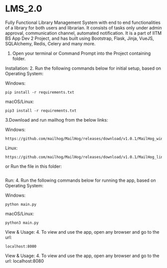 # LMS_2.0
Fully Functional Library Management System with end to end functionalities of a library for both users and librarian. It consists of tasks only under admin approval, communication channel, automated notification. It is a part of IITM BS App Dev 2 Project, and has built using Bootstrap, Flask, Jinja, VueJS, SQLAlchemy, Redis, Celery and many more.



1. Open your terminal or Command Prompt into the Project containing folder.

Installation:
2. Run the following commands below for initial setup, based on Operating System:

Windows:
```shell
pip install -r requirements.txt
```

macOS/Linux:
```shell
pip3 install -r requirements.txt
```


3.Download and run mailhog from the below links:

Windows:
```shell
https://github.com/mailhog/MailHog/releases/download/v1.0.1/MailHog_windows_amd64.exe
```

Linux:
```shell
https://github.com/mailhog/MailHog/releases/download/v1.0.1/MailHog_linux_amd64
```

or Run the file in this folder:
```shell
```

Run:
4. Run the following commands below for running the app, based on Operating System:

Windows:
```shell
python main.py
```
macOS/Linux:
```shell
python3 main.py
```


View & Usage:
4. To view and use the app, open any browser and go to the url:
```shell
localhost:8000
```
View & Usage:
4. To view and use the app, open any browser and go to the url:
localhost:8080
